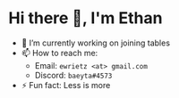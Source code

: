 # Hi there 👋, I'm Ethan

- 🔭 I’m currently working on joining tables
- 📫 How to reach me:
    - Email: `ewrietz <at> gmail.com`
    - Discord: `baeyta#4573`
- ⚡ Fun fact: Less is more
